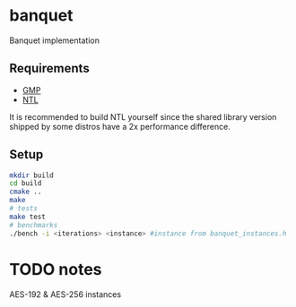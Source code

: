 # banquet
Banquet implementation



## Requirements

* [GMP](https://gmplib.org/)
* [NTL](https://shoup.net/ntl)

It is recommended to build NTL yourself since the shared library version shipped by some distros have a 2x performance difference.

## Setup

```bash
mkdir build
cd build
cmake ..
make 
# tests
make test
# benchmarks
./bench -i <iterations> <instance> #instance from banquet_instances.h
```

# TODO notes

AES-192 & AES-256 instances